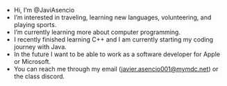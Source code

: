 -  Hi, I’m @JaviAsencio
-  I’m interested in traveling, learning new languages, volunteering, and playing sports.
-  I’m currently learning more about computer programming.
-  I recently finished learning C++ and I am currently starting my coding journey with Java.
-  In the future I want to be able to work as a software developer for Apple or Microsoft.
-  You can reach me through my email (javier.asencio001@mymdc.net) or the class discord.

<!---
JaviAsencio/JaviAsencio is a ✨ special ✨ repository because its `README.md` (this file) appears on your GitHub profile.
You can click the Preview link to take a look at your changes.
--->
